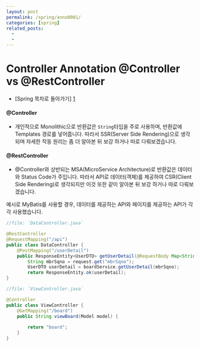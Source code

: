 ```yaml
---
layout: post
permalink: /spring/anno0001/
categories: [spring]
related_posts:
  -
  - 
---
```


# Controller Annotation @Controller vs @RestController


- [Spring 목차로 돌아가기] [1]

[1]: https://aminsc.github.io/spring/


#### @Controller
- 개인적으로 Monolithic으로 반환값은 `String`타입을 주로 사용하며, 반환값에 Templates 경로를 넣어줍니다. 따라서 SSR(Server Side Rendering)으로 생각되며 자세한 작동 원리는 좀 더 알아본 뒤 보강 하거나 따로 다뤄보겠습니다.

#### @RestController
- @Controller와 상반되는 MSA(MicroService Architecture)로 반환값은 데이터와 Status Code가 주입니다. 따라서 API로 데이터(객체)를 제공하여 CSR(Client Side Rendering)로 생각되지만 이것 또한 같이 알아본 뒤 보강 하거나 따로 다뤄보겠습니다.



 예시로 MyBatis를 사용할 경우, 데이터를 제공하는 API와 페이지를 제공하는 API가 각각 사용했습니다.

~~~java
//file: `DataController.java`

@RestController
@RequestMapping("/api")
public class DataController {
    @PostMapping("/userDetail")
    public ResponseEntity<UserDTO> getUserDetail(@RequestBody Map<String, String> request) {
    	String mbrSqno = request.get("mbrSqno");
    	UserDTO userDetail = boardService.getUserDetail(mbrSqno);
    	return ResponseEntity.ok(userDetail);
}
~~~


~~~java
//file: `ViewController.java`

@Controller
public class ViewController {
    @GetMapping("/board")
	public String viewBoard(Model model) {
		
	    return "board";
	}
}
~~~

